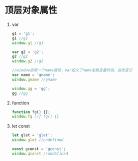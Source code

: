 # 顶层对象属性

1. var

   ```javascript
   g1 = 'g1';
   g1 //g1
   window.g1 //g1
   
   var g2 = 'g2';
   g2 //g2
   window.g2 //g2
   
   //window自带一个name属性，var定义了name全局变量的话，会改变它
   var name = 'gname';
   window.gname //gname
   ```

   ```javascript
   window.gg = 'gg';
   gg //gg
   ```

2. function

   ```javascript
   function fg() {};
   window.fg //ƒ fg() {}
   ```

3. let const

   ```javascript
   let glet = 'glet';
   window.glet //undefined
   
   const gconst = 'gconst';
   window.gconst //undefined
   ```

   